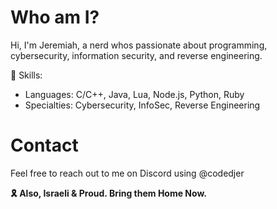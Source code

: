 # Who am I?
Hi, I'm Jeremiah, a nerd whos passionate about programming, cybersecurity, information security, and reverse engineering.

🔧 Skills:
- Languages: C/C++, Java, Lua, Node.js, Python, Ruby
- Specialties: Cybersecurity, InfoSec, Reverse Engineering

# Contact
Feel free to reach out to me on Discord using @codedjer

**🎗 Also, Israeli & Proud. Bring them Home Now.**

